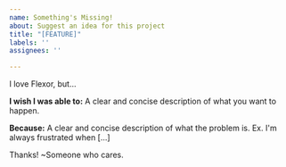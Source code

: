 ```yaml
---
name: Something's Missing!
about: Suggest an idea for this project
title: "[FEATURE]"
labels: ''
assignees: ''

---
```


I love Flexor, but...

**I wish I was able to:**
A clear and concise description of what you want to happen.

**Because:**
A clear and concise description of what the problem is. Ex. I'm always frustrated when [...]

Thanks!
~Someone who cares.
